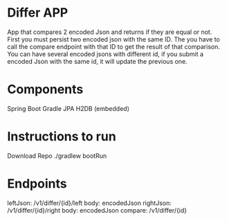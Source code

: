 Differ APP
============
App that compares 2 encoded Json and returns if they are equal or not. First you must persist two encoded json with the same ID. The you have to call the compare endpoint with that ID to get the result of that comparison. You can have several encoded jsons with different id, if you submit a encoded Json with the same id, it will update the previous one.

Components
==========
Spring Boot
Gradle
JPA
H2DB (embedded)

Instructions to run
===================

Download Repo
./gradlew bootRun

Endpoints
===================
leftJson:
/v1/differ/{id}/left
body: encodedJson
rightJson:
/v1/differ/{id}/right
body: encodedJson
compare:
/v1/differ/{id}
